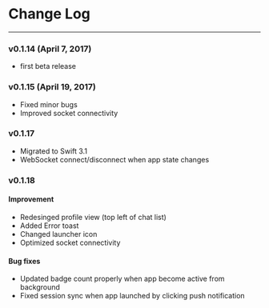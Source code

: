 # Change Log
----
### v0.1.14 (April 7, 2017)
* first beta release

### v0.1.15 (April 19, 2017)
* Fixed minor bugs
* Improved socket connectivity

### v0.1.17
* Migrated to Swift 3.1
* WebSocket connect/disconnect when app state changes 

### v0.1.18
#### Improvement
* Redesinged profile view (top left of chat list)
* Added Error toast 
* Changed launcher icon 
* Optimized socket connectivity 

#### Bug fixes
* Updated badge count properly when app become active from background
* Fixed session sync when app launched by clicking push notification

